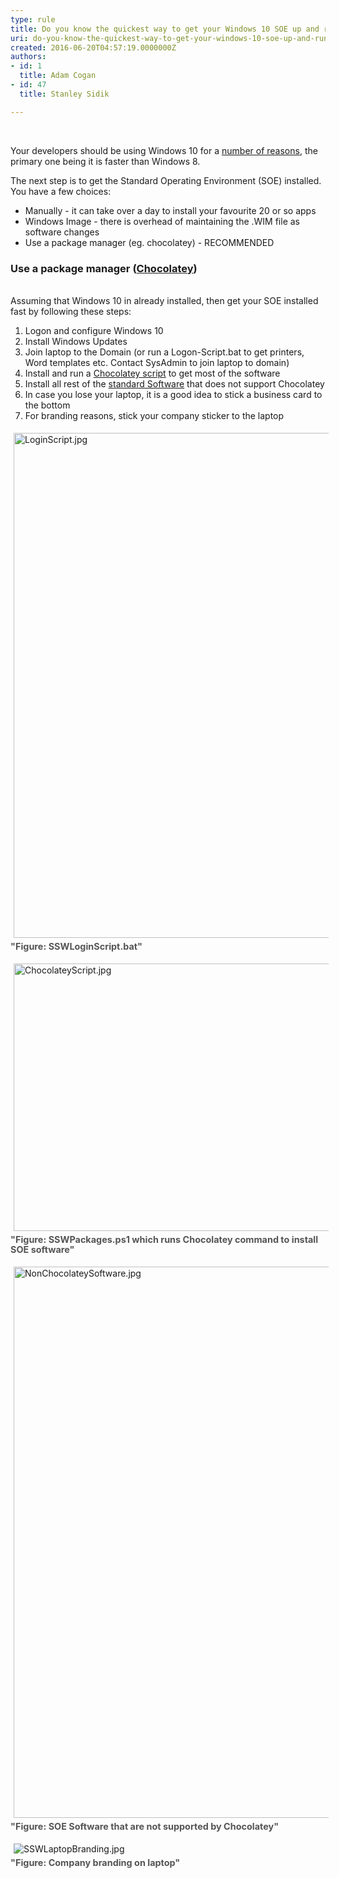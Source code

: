 ```yaml
---
type: rule
title: Do you know the quickest way to get your Windows 10 SOE up and running?
uri: do-you-know-the-quickest-way-to-get-your-windows-10-soe-up-and-running
created: 2016-06-20T04:57:19.0000000Z
authors:
- id: 1
  title: Adam Cogan
- id: 47
  title: Stanley Sidik

---
```




<span class='intro'> ​<p>​​​​Your developers should be using Windows 10 for a <a href="http&#58;//au.pcmag.com/windows-10-preview-release-date-news-features/35511/feature/10-reasons-to-upgrade-to-windows-10"><span lang="EN-US" style="text-decoration&#58;underline;">number of reasons</span></a>, the primary one being it is faster than Windows 8. </p><p>The next step is to get the Standard Operating Environment (SOE) installed. You have a few choices&#58;</p><ul><li>Manually - it can take over a day to install your favourite 20 or so apps</li><li>Windows Image - there is overhead of maintaining the .WIM file as software changes</li><li>Use a package manager (eg. chocolatey) - RECOMMENDED</li></ul> </span>

<h3 class="ssw15-rteElement-H3">​Use a package manager (<a href="/_layouts/15/FIXUPREDIRECT.ASPX?WebId=3dfc0e07-e23a-4cbb-aac2-e778b71166a2&amp;TermSetId=07da3ddf-0924-4cd2-a6d4-a4809ae20160&amp;TermId=c4c72062-a59d-44fc-8101-8ee008f3ca05">Chocolatey​</a>)&#160;<br></h3>
<br>Assuming that Windows 10 in already installed, then get your SOE installed fast by following these steps&#58; 
<ol style="list-style-type&#58;decimal;"><li>Logon and configure Windows 10</li><li>Install Windows Updates​​​</li><li>Join&#160;laptop to&#160;the Domain (or run a Logon-Script.bat to get printers, Word templates etc. Contact SysAdmin to join laptop to domain)<br></li><li>Install and run&#160;a 
      <a href="file&#58;//fileserver/SetupFiles/SetupMS/SetupWindowsOS">Chocolatey script</a> to get most of the software</li><li>Install all rest of the <a href="https&#58;//intranet.ssw.com.au/SysAdmin/Lists/WinImageInstalledSoftware/AllItems.aspx">standard 
      Software​</a> that does not&#160;support Chocolatey</li><li>In case you lose your laptop, it is a good idea to stick a business card to the bottom </li><li>For branding reasons, stick your company sticker to the laptop</li></ol><p></p><dl class="image"><dt>
      <img src="/SiteAssets/do-you-know-the-quickest-way-to-get-your-windows-10-soe-up-and-running/LoginScript.jpg" alt="LoginScript.jpg" style="margin&#58;5px;width&#58;808px;" />​<span style="color&#58;#555555;font-size&#58;0.9rem;font-weight&#58;bold;line-height&#58;16px;">&quot;Figure&#58; SSWLoginScript.bat&quot;</span> </dt></dl><p></p><dl class="image"><dt>
      <img src="/SiteAssets/do-you-know-the-quickest-way-to-get-your-windows-10-soe-up-and-running/ChocolateyScript.jpg" alt="ChocolateyScript.jpg" style="margin&#58;5px;width&#58;808px;height&#58;428px;" />​<span style="color&#58;#555555;font-size&#58;0.9rem;font-weight&#58;bold;line-height&#58;16px;">&quot;Figure&#58; SSWPackages.ps1 which runs Chocolatey command to install SOE&#160;software&quot;</span> </dt></dl><dl class="image"><dt> 
      <img src="/SiteAssets/do-you-know-the-quickest-way-to-get-your-windows-10-soe-up-and-running/NonChocolateyApp.jpg" alt="NonChocolateySoftware.jpg" style="margin&#58;5px;width&#58;882px;" />
   </dt><dt>
      <span style="color&#58;#555555;font-size&#58;14.4px;font-weight&#58;bold;line-height&#58;16px;">&quot;Figure&#58; SOE Software that are not supported by&#160;Chocolatey&quot;</span>​ </dt></dl><dl class="image"><dt>
<img src="/SiteAssets/do-you-know-the-quickest-way-to-get-your-windows-10-soe-up-and-running/SSWLaptopBranding.jpg" alt="SSWLaptopBranding.jpg" style="margin&#58;5px;" />
</dt><dt>
 <span style="color&#58;#555555;font-size&#58;14.4px;font-weight&#58;bold;line-height&#58;16px;">&quot;Figure&#58; Company&#160;branding on&#160;laptop&quot;</span>​<br></dt></dl>


